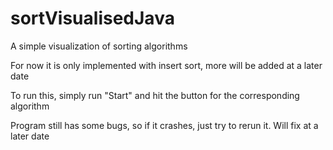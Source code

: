 # sortVisualisedJava
A simple visualization of sorting algorithms


For now it is only implemented with insert sort, more will be added at a later date

To run this, simply run "Start" and hit the button for the corresponding algorithm

Program still has some bugs, so if it crashes, just try to rerun it. Will fix at a later date
